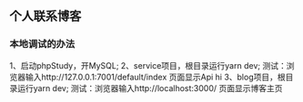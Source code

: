 ## 个人联系博客

### 本地调试的办法
1、启动phpStudy，开MySQL;
2、service项目，根目录运行yarn dev;
   测试：浏览器输入http://127.0.0.1:7001/default/index 页面显示Api hi
3、blog项目，根目录运行yarn dev;
   测试：浏览器输入http://localhost:3000/ 页面显示博客主页